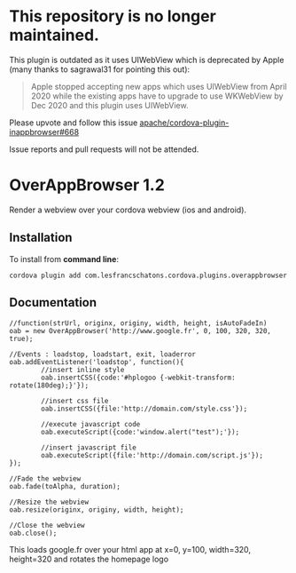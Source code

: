 # This repository is no longer maintained.


This plugin is outdated as it uses UIWebView which is deprecated by Apple (many thanks to sagrawal31 for pointing this out): 

> Apple stopped accepting new apps which uses UIWebView from April 2020 while the existing apps have to upgrade to use WKWebView by Dec 2020 and this plugin uses UIWebView.

Please upvote and follow this issue [apache/cordova-plugin-inappbrowser#668](https://github.com/apache/cordova-plugin-inappbrowser/issues/668)

Issue reports and pull requests will not be attended.



OverAppBrowser 1.2
==================

Render a webview over your cordova webview (ios and android).

Installation
------------

To install from **command line**:

    cordova plugin add com.lesfrancschatons.cordova.plugins.overappbrowser


Documentation
-------------

	//function(strUrl, originx, originy, width, height, isAutoFadeIn)
    oab = new OverAppBrowser('http://www.google.fr', 0, 100, 320, 320, true);

    //Events : loadstop, loadstart, exit, loaderror
    oab.addEventListener('loadstop', function(){
            //insert inline style
			oab.insertCSS({code:'#hplogoo {-webkit-transform: rotate(180deg);}'});

            //insert css file
            oab.insertCSS({file:'http://domain.com/style.css'});

            //execute javascript code
            oab.executeScript({code:'window.alert("test");'});

            //insert javascript file
            oab.executeScript({file:'http://domain.com/script.js'});
    });

    //Fade the webview
    oab.fade(toAlpha, duration);

    //Resize the webview
    oab.resize(originx, originy, width, height);

    //Close the webview
    oab.close();


This loads google.fr over your html app at x=0, y=100, width=320, height=320 and rotates the homepage logo
